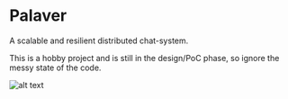 # Palaver

A scalable and resilient distributed chat-system.

This is a hobby project and is still in the design/PoC phase, so ignore the messy state of the code.



![alt text](https://github.com/waymirec/blather/blob/main/overview.png?raw=true)
